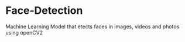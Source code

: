 # Face-Detection
Machine Learning Model that etects faces in images, videos and photos using openCV2
